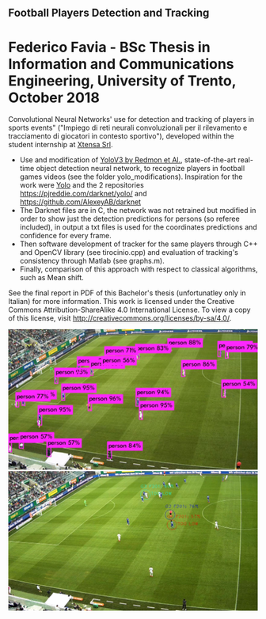 ## Football Players Detection and  Tracking
# Federico Favia - BSc Thesis in Information and Communications Engineering, University of Trento, October 2018

Convolutional Neural Networks' use for detection and tracking of players in sports events" ("Impiego di reti neurali convoluzionali per il rilevamento e tracciamento di giocatori in contesto sportivo"), developed within the student internship at [Xtensa Srl](https://xtensa.it/).
- Use and modification of [YoloV3 by Redmon et Al.](https://arxiv.org/pdf/1804.02767.pdf), state-of-the-art real-time object detection neural network, to recognize players in football games videos (see the folder yolo_modifications). 
Inspiration for the work were [Yolo](https://pjreddie.com/darknet/yolo/) and the 2 repositories https://pjreddie.com/darknet/yolo/ and https://github.com/AlexeyAB/darknet
- The Darknet files are in C, the network was not retrained but modified in order to show just the detection predictions for persons (so referee included), in output a txt files is used for the coordinates predictions and confidence for every frame.
- Then software development of tracker for the same players through C++ and OpenCV library (see tirocinio.cpp) and evaluation of tracking's consistency through Matlab (see graphs.m). 
- Finally, comparison of this approach with respect to classical algorithms, such as Mean shift.

See the final report in PDF of this Bachelor's thesis (unfortunatley only in Italian) for more information. This work is licensed under the Creative Commons Attribution-ShareAlike 4.0 International License. To view a copy of this license, visit http://creativecommons.org/licenses/by-sa/4.0/.

![Yolo](https://github.com/favia96/Football-Players-Detection-Tracking/blob/master/images_and_results/leftcam_det.JPG)
![Tracking](https://github.com/favia96/Football-Players-Detection-Tracking/blob/master/images_and_results/cplusplus.JPG)
